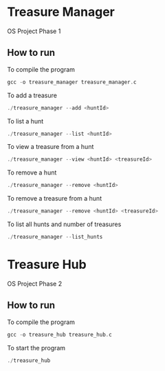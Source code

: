
# Treasure Manager

OS Project Phase 1



## How to run
To compile the program
```c
gcc -o treasure_manager treasure_manager.c
```
To add a treasure 
```c
./treasure_manager --add <huntId>
```
To list a hunt
```c
./treasure_manager --list <huntId>
```
To view a treasure from a hunt
```c
./treasure_manager --view <huntId> <treasureId>
```
To remove a hunt 
```c
./treasure_manager --remove <huntId>
```
To remove a treasure from a hunt
```c
./treasure_manager --remove <huntId> <treasureId>
```
To list all hunts and number of treasures
```c
./treasure_manager --list_hunts
```

# Treasure Hub

OS Project Phase 2



## How to run
To compile the program
```c
gcc -o treasure_hub treasure_hub.c
```
To start the program
```c
./treasure_hub
```













    
